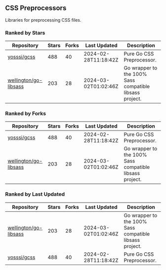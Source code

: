 ## CSS Preprocessors

Libraries for preprocessing CSS files.

### Ranked by Stars

| Repository | Stars | Forks | Last Updated | Description | 
|------------|-------|-------|--------------|-------------|
| [yosssi/gcss](https://github.com/yosssi/gcss) | 488 | 40 | 2024-02-28T11:18:42Z |  Pure Go CSS Preprocessor. |
| [wellington/go-libsass](https://github.com/wellington/go-libsass) | 203 | 28 | 2024-03-02T01:02:46Z |  Go wrapper to the 100% Sass compatible libsass project. |

### Ranked by Forks

| Repository | Stars | Forks | Last Updated | Description | 
|------------|-------|-------|--------------|-------------|
| [yosssi/gcss](https://github.com/yosssi/gcss) | 488 | 40 | 2024-02-28T11:18:42Z |  Pure Go CSS Preprocessor. |
| [wellington/go-libsass](https://github.com/wellington/go-libsass) | 203 | 28 | 2024-03-02T01:02:46Z |  Go wrapper to the 100% Sass compatible libsass project. |

### Ranked by Last Updated

| Repository | Stars | Forks | Last Updated | Description | 
|------------|-------|-------|--------------|-------------|
| [wellington/go-libsass](https://github.com/wellington/go-libsass) | 203 | 28 | 2024-03-02T01:02:46Z |  Go wrapper to the 100% Sass compatible libsass project. |
| [yosssi/gcss](https://github.com/yosssi/gcss) | 488 | 40 | 2024-02-28T11:18:42Z |  Pure Go CSS Preprocessor. |

